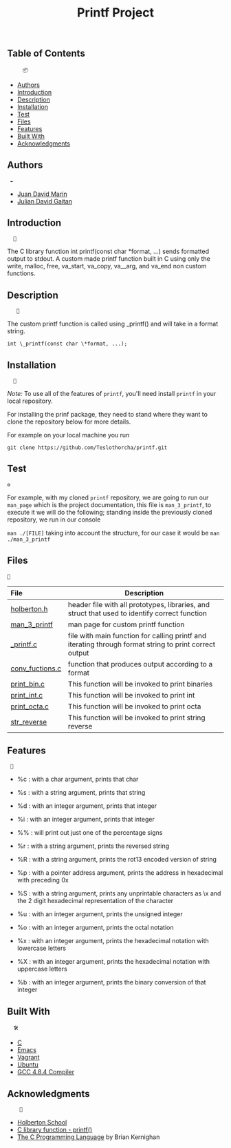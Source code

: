 <h1 align ="center"> Printf Project </h1><br>

## Table of Contents 
         📦
         
- [Authors](#authors)
- [Introduction](#introduction)
- [Description](#description)
- [Installation](#installation)
- [Test](#Test)
- [Files](#files)
- [Features](#features)
- [Built With](#built-with)
- [Acknowledgments](#acknowledgments)


## Authors 
     ✒️
* [Juan David Marin](https://twitter.com/Teslothorcha)
* [Julian David Gaitan](https://twitter.com/JulianDavidG07)


## Introduction 
      📌
      
The C library function int printf(const char *format, ...) sends formatted output to stdout.
A custom made printf function built in C using only the write, malloc, free, va_start, va_copy, va__arg, and va_end non custom functions.


## Description 
       📖
      
The custom printf function is called using \_printf() and will take in a format string.

```
int \_printf(const char \*format, ...);
```

## Installation 
      🚀
      
_Note:_ To use all of the features of `printf`, you'll need
install `printf` in your local repository.

For installing
the prinf package, they need to stand where they want to clone the repository below for more details.

For example on your local machine you run 
```
git clone https://github.com/Teslothorcha/printf.git
```

## Test 
    ⚙️
    
For example, with my cloned ```printf``` repository, we are going to run our ```man_page``` which is the project documentation, this file is ```man_3_printf```, to execute it we will do the following; standing inside the previously cloned repository, we run in our console

```man ./[FILE]``` taking into account the structure, for our case it would be ```man ./man_3_printf```


## Files 
    📄
  
  
| File                               | Description                                                                                            |
| :---------------------------------  |------------------------------------------------------------------------------------------------------- |
|[holberton.h](./holberton.h)         | header file with all prototypes, libraries, and struct that used to identify correct function          |
|[man_3_printf](./man_3_printf)       | man page for custom printf function                                                                    |
|[_printf.c](./_printf.c)             | file with main function for calling printf and iterating through format string to print correct output |
|[conv_fuctions.c](./conv_funtions.c) | function that produces output according to a format
|[print_bin.c](./print_bin.c)         | This function will be invoked to print binaries
|[print_int.c](./print_int.c)         | This function will be invoked to print int
|[print_octa.c](./print_octa.c)       | This function will be invoked to print octa
|[str_reverse](./str_reverse)         | This function will be invoked to print string reverse


## Features    
     🔧
      
* %c : with a char argument, prints that char

* %s : with a string argument, prints that string

* %d : with an integer argument, prints that integer

* %i : with an integer argument, prints that integer

* %% : will print out just one of the percentage signs

* %r : with a string argument, prints the reversed string

* %R : with a string argument, prints the rot13 encoded version of string

* %p : with a pointer address argument, prints the address in hexadecimal with preceding 0x

* %S : with a string argument, prints any unprintable characters as \x and the 2 digit hexadecimal representation of the character

* %u : with an integer argument, prints the unsigned integer

* %o : with an integer argument, prints the octal notation

* %x : with an integer argument, prints the hexadecimal notation with lowercase letters

* %X : with an integer argument, prints the hexadecimal notation with uppercase letters

* %b : with an integer argument, prints the binary conversion of that integer


## Built With
      🛠️
      
* [C](https://en.wikipedia.org/wiki/C_(programming_language))
* [Emacs](https://www.gnu.org/software/emacs/)
* [Vagrant](https://www.vagrantup.com/)
* [Ubuntu](https://www.ubuntu.com/)
* [GCC 4.8.4 Compiler](https://gcc.gnu.org/)


## Acknowledgments   
        🎁
        
* [Holberton School](https://www.holbertonschool.com/)
* [C library function - printf()](https://www.tutorialspoint.com/c_standard_library/c_function_printf.htm)
* [The C Programming Language](https://www.dipmat.univpm.it/~demeio/public/the_c_programming_language_2.pdf) by Brian Kernighan
